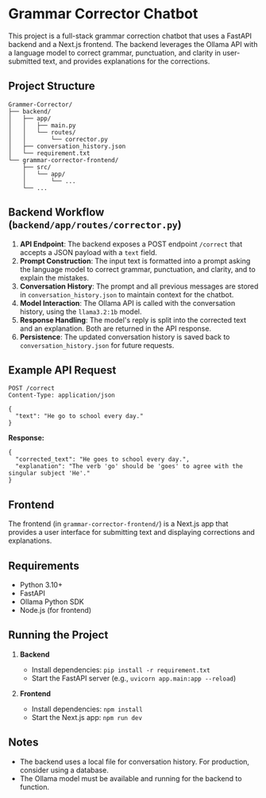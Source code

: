# Grammar Corrector Chatbot

This project is a full-stack grammar correction chatbot that uses a FastAPI backend and a Next.js frontend. The backend leverages the Ollama API with a language model to correct grammar, punctuation, and clarity in user-submitted text, and provides explanations for the corrections.

## Project Structure

```
Grammer-Corrector/
├── backend/
│   ├── app/
│   │   ├── main.py
│   │   └── routes/
│   │       └── corrector.py
│   ├── conversation_history.json
│   └── requirement.txt
└── grammar-corrector-frontend/
    ├── src/
    │   └── app/
    │       └── ...
    └── ...
```

## Backend Workflow (`backend/app/routes/corrector.py`)

1. **API Endpoint**: The backend exposes a POST endpoint `/correct` that accepts a JSON payload with a `text` field.
2. **Prompt Construction**: The input text is formatted into a prompt asking the language model to correct grammar, punctuation, and clarity, and to explain the mistakes.
3. **Conversation History**: The prompt and all previous messages are stored in `conversation_history.json` to maintain context for the chatbot.
4. **Model Interaction**: The Ollama API is called with the conversation history, using the `llama3.2:1b` model.
5. **Response Handling**: The model's reply is split into the corrected text and an explanation. Both are returned in the API response.
6. **Persistence**: The updated conversation history is saved back to `conversation_history.json` for future requests.

## Example API Request

```
POST /correct
Content-Type: application/json

{
  "text": "He go to school every day."
}
```

**Response:**
```
{
  "corrected_text": "He goes to school every day.",
  "explanation": "The verb 'go' should be 'goes' to agree with the singular subject 'He'."
}
```

## Frontend
The frontend (in `grammar-corrector-frontend/`) is a Next.js app that provides a user interface for submitting text and displaying corrections and explanations.

## Requirements
- Python 3.10+
- FastAPI
- Ollama Python SDK
- Node.js (for frontend)

## Running the Project

1. **Backend**
   - Install dependencies: `pip install -r requirement.txt`
   - Start the FastAPI server (e.g., `uvicorn app.main:app --reload`)

2. **Frontend**
   - Install dependencies: `npm install`
   - Start the Next.js app: `npm run dev`

## Notes
- The backend uses a local file for conversation history. For production, consider using a database.
- The Ollama model must be available and running for the backend to function.
